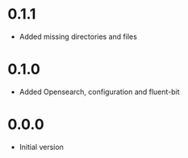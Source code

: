 # 0.1.1
- Added missing directories and files

# 0.1.0
- Added Opensearch, configuration and fluent-bit

# 0.0.0
- Initial version
